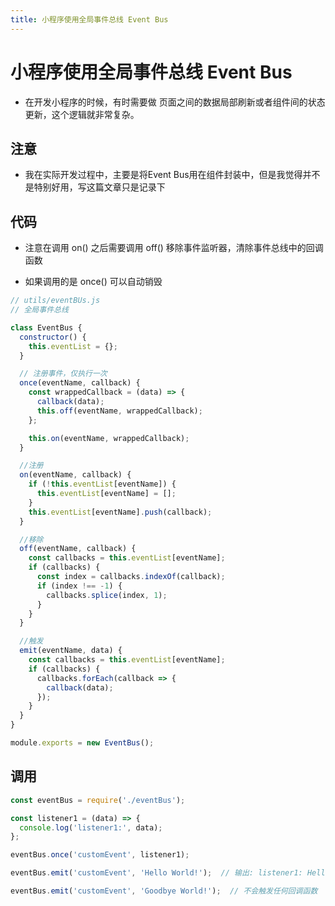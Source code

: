 ```yaml
---
title: 小程序使用全局事件总线 Event Bus
---
```


# 小程序使用全局事件总线 Event Bus

- 在开发小程序的时候，有时需要做 页面之间的数据局部刷新或者组件间的状态更新，这个逻辑就非常复杂。


## 注意

- 我在实际开发过程中，主要是将Event Bus用在组件封装中，但是我觉得并不是特别好用，写这篇文章只是记录下

## 代码

- 注意在调用 on() 之后需要调用 off() 移除事件监听器，清除事件总线中的回调函数

- 如果调用的是 once() 可以自动销毁

```js
// utils/eventBUs.js
// 全局事件总线

class EventBus {
  constructor() {
    this.eventList = {};
  }

  // 注册事件，仅执行一次
  once(eventName, callback) {
    const wrappedCallback = (data) => {
      callback(data);
      this.off(eventName, wrappedCallback);
    };

    this.on(eventName, wrappedCallback);
  }

  //注册
  on(eventName, callback) {
    if (!this.eventList[eventName]) {
      this.eventList[eventName] = [];
    }
    this.eventList[eventName].push(callback);
  }

  //移除
  off(eventName, callback) {
    const callbacks = this.eventList[eventName];
    if (callbacks) {
      const index = callbacks.indexOf(callback);
      if (index !== -1) {
        callbacks.splice(index, 1);
      }
    }
  }

  //触发
  emit(eventName, data) {
    const callbacks = this.eventList[eventName];
    if (callbacks) {
      callbacks.forEach(callback => {
        callback(data);
      });
    }
  }
}

module.exports = new EventBus();
```

## 调用

```js
const eventBus = require('./eventBus');

const listener1 = (data) => {
  console.log('listener1:', data);
};

eventBus.once('customEvent', listener1);

eventBus.emit('customEvent', 'Hello World!');  // 输出: listener1: Hello World!

eventBus.emit('customEvent', 'Goodbye World!');  // 不会触发任何回调函数
```
